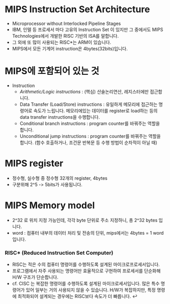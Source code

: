 # MIPS Instruction Set Architecture

- Microprocessor without Interlocked Pipeline Stages
- IBM, 인텔 등 프로세서 마다 고유의 Instruction Set 이 있지만 그 중에서도 MIPS Technologies에서 개발한 RISC 기반의 ISA를 말합니다.
- 그 외에 또 많이 사용되는 RISC\*는 ARM이 있습니다.
- MIPS에서 모든 기계어 instruction은 4bytes(32bits)입니다.

# MIPS에 포함되어 있는 것

- Instruction
  - _Arithmetic/Logic instructions_ : (핵심) 산술논리연산, 레지스터에만 접근합니다.
  - Data Transfer (Load/Store) instructions : 유일하게 메모리에 접근하는 명령어로 속도가 느립니다. 메모리에있는 데이터를 register로 load하는 등의 data transfer instructions을 수행합니다.
  - Conditional branch instructions : program counter를 바꿔주는 역할을 합니다.
  - Unconditional jump instructions : program counter를 바꿔주는 역할을 합니다. (함수 호출하거나, 조건문 반복문 등 수행 방법이 순차적이 아닐 때)

# MIPS register

- 정수형, 실수형 중 정수형 32개의 register, 4bytes
- 구분위해 2^5 -> 5bits가 사용됩니다.

# MIPS Memory model

- 2^32 로 위치 지정 가능인데, 각각 byte 단위로 주소 지정하니, 총 2^32 bytes 입니다.
- word : 컴퓨터 내부의 데이터 처리 및 전송의 단위, mips에서는 4bytes = 1 word입니다.

### RISC\* (Reduced Instruction Set Computer)

- RISC는 적은 수의 컴퓨터 명령어를 수행하도록 설계된 마이크로프로세서입니다.
- 프로그램에서 자주 사용되는 명령어만 효율적으로 구현하여 프로세서를 단순화해 H/W 구조가 단순합니다.
- cf. CISC 는 복잡한 명령어를 수행하도록 설계된 마이크로세서입니다. 많은 특수 명령어가 있어 일부는 거의 사용되지 않을 수 있습니다. H/W가 복잡하지만, 특정 명령에 최적화되어 설계되는 경우에는 RISC보다 속도가 더 빠릅니다. ↩
